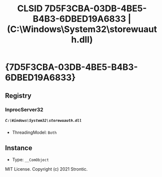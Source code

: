 ﻿---
title: "CLSID 7D5F3CBA-03DB-4BE5-B4B3-6DBED19A6833 | (C:\\Windows\\System32\\storewuauth.dll)"
excerpt: What is COM-Object CLSID 7D5F3CBA-03DB-4BE5-B4B3-6DBED19A6833?
---

# {7D5F3CBA-03DB-4BE5-B4B3-6DBED19A6833}


## Registry


### InprocServer32

##### `C:\Windows\System32\storewuauth.dll`
* ThreadingModel: `Both`

## Instance

* Type: `__ComObject`

MIT License. Copyright (c) 2021 Strontic.


